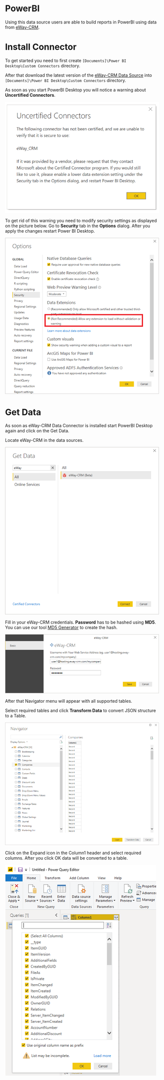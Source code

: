 # PowerBI
Using this data source users are able to build reports in PowerBI using data from [eWay-CRM](https://www.eway-crm.com).

# Install Connector

To get started you need to first create `[Documents]\Power BI Desktop\Custom Connectors` directory.

After that download the latest version of the [eWay-CRM Data Source](https://github.com/eway-crm/PowerBI/releases/latest/download/eWay-CRM.mez) into `[Documents]\Power BI Desktop\Custom Connectors` directory.

As soon as you start PowerBI Desktop you will notice a warning about **Uncertified Connectors**.

![uncertified_connectors](Images/uncertified_connectors.png)

To get rid of this warning you need to modify security settings as displayed on the picture below. Go to **Security** tab in the **Options** dialog. After you apply the changes restart Power BI Desktop.

![security_settings](Images/security_settings.png)

# Get Data

As soon as eWay-CRM Data Connector is installed start PowerBI Desktop again and click on the Get Data.

Locate eWay-CRM in the data sources.

![get_data](Images/get_data.png)

Fill in your eWay-CRM credentials. **Password** has to be hashed using **MD5**. You can use our tool [MD5 Generator](https://eway.cr/md5) to create the hash.

![authentification](Images/authentification.png)

After that Navigator menu will appear with all supported tables.

Select required tables and click **Transform Data** to convert JSON structure to a Table.

![navigator](Images/navigator.png)

Click on the Expand icon in the Column1 header and select required columns. After you click OK data will be converted to a table.

![expand_columns](Images/expand_columns.png)